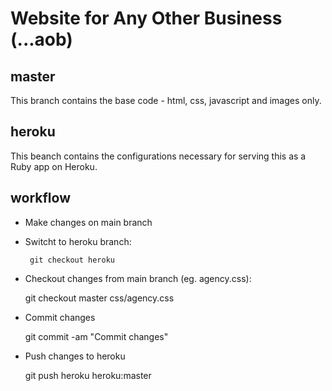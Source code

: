 Website for Any Other Business (...aob)
=========================================

master
-----------
This branch contains the base code - html, css, javascript and images only.

heroku
-----------
This beanch contains the configurations necessary for serving this as a Ruby app on Heroku.

workflow
-----------
* Make changes on main branch
* Switcht to heroku branch:

   ``` git checkout heroku```

* Checkout changes from main branch (eg. agency.css):
    
    git checkout master css/agency.css

* Commit changes

    git commit -am "Commit changes"
    
* Push changes to heroku

    git push heroku heroku:master
 
